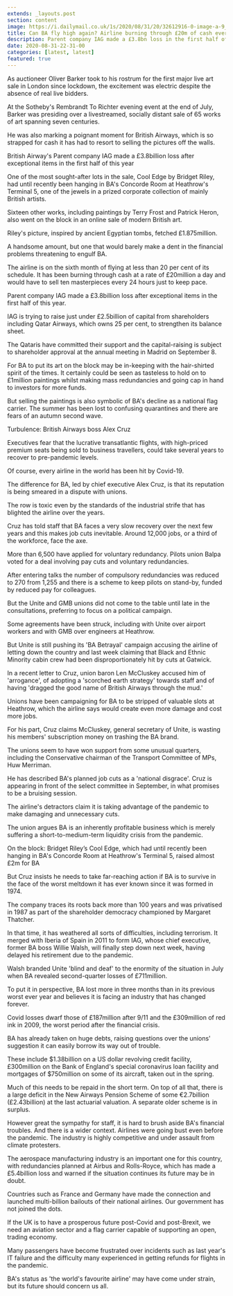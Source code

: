 ```yaml
---
extends: _layouts.post
section: content
image: https://i.dailymail.co.uk/1s/2020/08/31/20/32612916-0-image-a-9_1598901104565.jpg 
title: Can BA fly high again? Airline burning through £20m of cash every day 
description: Parent company IAG made a £3.8bn loss in the first half of this year. It is trying to raise just under £2.5bn of capital from shareholders including Qatar Airways, which owns 25 per cent. 
date: 2020-08-31-22-31-00 
categories: [latest, latest] 
featured: true 
--- 
```

As auctioneer Oliver Barker took to his rostrum for the first major live art sale in London since lockdown, the excitement was electric despite the absence of real live bidders.

At the Sotheby's Rembrandt To Richter evening event at the end of July, Barker was presiding over a livestreamed, socially distant sale of 65 works of art spanning seven centuries.

He was also marking a poignant moment for British Airways, which is so strapped for cash it has had to resort to selling the pictures off the walls.

British Airway's Parent company IAG made a £3.8billion loss after exceptional items in the first half of this year

One of the most sought-after lots in the sale, Cool Edge by Bridget Riley, had until recently been hanging in BA's Concorde Room at Heathrow's Terminal 5, one of the jewels in a prized corporate collection of mainly British artists.

Sixteen other works, including paintings by Terry Frost and Patrick Heron, also went on the block in an online sale of modern British art.

Riley's picture, inspired by ancient Egyptian tombs, fetched £1.875million.

A handsome amount, but one that would barely make a dent in the financial problems threatening to engulf BA. 

The airline is on the sixth month of flying at less than 20 per cent of its schedule. It has been burning through cash at a rate of £20million a day and would have to sell ten masterpieces every 24 hours just to keep pace. 

Parent company IAG made a £3.8billion loss after exceptional items in the first half of this year.

IAG is trying to raise just under £2.5billion of capital from shareholders including Qatar Airways, which owns 25 per cent, to strengthen its balance sheet.

The Qataris have committed their support and the capital-raising is subject to shareholder approval at the annual meeting in Madrid on September 8.

For BA to put its art on the block may be in-keeping with the hair-shirted spirit of the times. It certainly could be seen as tasteless to hold on to £1million paintings whilst making mass redundancies and going cap in hand to investors for more funds.

But selling the paintings is also symbolic of BA's decline as a national flag carrier. The summer has been lost to confusing quarantines and there are fears of an autumn second wave.

Turbulence: British Airways boss Alex Cruz

Executives fear that the lucrative transatlantic flights, with high-priced premium seats being sold to business travellers, could take several years to recover to pre-pandemic levels.

Of course, every airline in the world has been hit by Covid-19.

The difference for BA, led by chief executive Alex Cruz, is that its reputation is being smeared in a dispute with unions.

The row is toxic even by the standards of the industrial strife that has blighted the airline over the years. 

Cruz has told staff that BA faces a very slow recovery over the next few years and this makes job cuts inevitable. Around 12,000 jobs, or a third of the workforce, face the axe.

More than 6,500 have applied for voluntary redundancy. Pilots union Balpa voted for a deal involving pay cuts and voluntary redundancies. 

After entering talks the number of compulsory redundancies was reduced to 270 from 1,255 and there is a scheme to keep pilots on stand-by, funded by reduced pay for colleagues. 

But the Unite and GMB unions did not come to the table until late in the consultations, preferring to focus on a political campaign.

Some agreements have been struck, including with Unite over airport workers and with GMB over engineers at Heathrow.

But Unite is still pushing its 'BA Betrayal' campaign accusing the airline of letting down the country and last week claiming that Black and Ethnic Minority cabin crew had been disproportionately hit by cuts at Gatwick.

In a recent letter to Cruz, union baron Len McCluskey accused him of 'arrogance', of adopting a 'scorched earth strategy' towards staff and of having 'dragged the good name of British Airways through the mud.' 

Unions have been campaigning for BA to be stripped of valuable slots at Heathrow, which the airline says would create even more damage and cost more jobs. 

For his part, Cruz claims McCluskey, general secretary of Unite, is wasting his members' subscription money on trashing the BA brand.

The unions seem to have won support from some unusual quarters, including the Conservative chairman of the Transport Committee of MPs, Huw Merriman. 

He has described BA's planned job cuts as a 'national disgrace'. Cruz is appearing in front of the select committee in September, in what promises to be a bruising session.

The airline's detractors claim it is taking advantage of the pandemic to make damaging and unnecessary cuts. 

The union argues BA is an inherently profitable business which is merely suffering a short-to-medium-term liquidity crisis from the pandemic. 

On the block: Bridget Riley’s Cool Edge, which had until recently been hanging in BA's Concorde Room at Heathrow's Terminal 5, raised almost £2m for BA

But Cruz insists he needs to take far-reaching action if BA is to survive in the face of the worst meltdown it has ever known since it was formed in 1974.

The company traces its roots back more than 100 years and was privatised in 1987 as part of the shareholder democracy championed by Margaret Thatcher.

In that time, it has weathered all sorts of difficulties, including terrorism. It merged with Iberia of Spain in 2011 to form IAG, whose chief executive, former BA boss Willie Walsh, will finally step down next week, having delayed his retirement due to the pandemic.

Walsh branded Unite 'blind and deaf' to the enormity of the situation in July when BA revealed second-quarter losses of £711million.

To put it in perspective, BA lost more in three months than in its previous worst ever year and believes it is facing an industry that has changed forever.

Covid losses dwarf those of £187million after 9/11 and the £309million of red ink in 2009, the worst period after the financial crisis.

BA has already taken on huge debts, raising questions over the unions' suggestion it can easily borrow its way out of trouble.

These include $1.38billion on a US dollar revolving credit facility, £300million on the Bank of England's special coronavirus loan facility and mortgages of $750million on some of its aircraft, taken out in the spring. 

Much of this needs to be repaid in the short term. On top of all that, there is a large deficit in the New Airways Pension Scheme of some €2.7billion (£2.43billion) at the last actuarial valuation. A separate older scheme is in surplus.

However great the sympathy for staff, it is hard to brush aside BA's financial troubles. And there is a wider context. Airlines were going bust even before the pandemic. The industry is highly competitive and under assault from climate protesters.

The aerospace manufacturing industry is an important one for this country, with redundancies planned at Airbus and Rolls-Royce, which has made a £5.4billion loss and warned if the situation continues its future may be in doubt.

Countries such as France and Germany have made the connection and launched multi-billion bailouts of their national airlines. Our government has not joined the dots.

If the UK is to have a prosperous future post-Covid and post-Brexit, we need an aviation sector and a flag carrier capable of supporting an open, trading economy.

Many passengers have become frustrated over incidents such as last year's IT failure and the difficulty many experienced in getting refunds for flights in the pandemic.

BA's status as 'the world's favourite airline' may have come under strain, but its future should concern us all.

